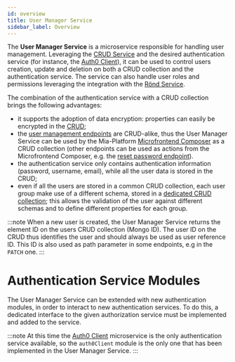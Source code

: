 ```yaml
---
id: overview
title: User Manager Service
sidebar_label: Overview
---
```


<!--
WARNING: this file was automatically generated by Mia-Platform Doc Aggregator.
DO NOT MODIFY IT BY HAND.
Instead, modify the source file and run the aggregator to regenerate this file.
-->

The **User Manager Service** is a microservice responsible for handling user management.
Leveraging the [CRUD Service][crud-service] and the desired authentication service
(for instance, the [Auth0 Client][auth0-client]),
it can be used to control users creation, update and deletion on both a CRUD collection and the authentication service.
The service can also handle user roles and permissions leveraging the integration with the [Rönd Service][rond].

The combination of the authentication service with a CRUD collection brings the following advantages:
- it supports the adoption of data encryption: properties can easily be encrypted in the [CRUD][crud-encryption];
- the [user management endpoints][user-management-endpoints] are CRUD-alike, thus the User Manager Service can be used by the Mia-Platform [Microfrontend Composer][microfrontend-composer]
  as a CRUD collection (other endpoints can be used as actions from the Microfrontend Composer, e.g. the [reset password endpoint][reset-password-endpoint]).
- the authentication service only contains authentication information (password, username, email), while all the user data is stored in the CRUD;
- even if all the users are stored in a common CRUD collection, each user group make use of a different schema, stored in a
  [dedicated CRUD collection][crud-user-manager-config];
  this allows the validation of the user against different schemas and to define different properties for each group.

:::note
When a new user is created, the User Manager Service returns the element ID on the users CRUD collection (Mongo ID).
The user ID on the CRUD thus identifies the user and should always be used as user reference ID.
This ID is also used as path parameter in some endpoints, e.g in the `PATCH` one.
:::

# Authentication Service Modules

The User Manager Service can be extended with new authentication modules, in order to interact to new authentication services.
To do this, a dedicated interface to the given authorization service must be implemented and added to the service.

:::note
At this time the [Auth0 Client][auth0-client] microservice is the only authentication service available,
so the `auth0Client` module is the only one that has been implemented in the User Manager Service.
:::


[auth0-client]: /runtime_suite/auth0-client/10_overview.md
[crud-service]: /runtime_suite/crud-service/10_overview_and_usage.md
[crud-encryption]: /runtime_suite/crud-service/30_encryption_configuration.md
[microfrontend-composer]: /microfrontend-composer/overview.md
[rond]: https://rond-authz.io/docs/getting-started

[reset-password-endpoint]: /runtime_suite/user-manager-service/30_usage.md#post-userschange-password
[user-management-endpoints]: /runtime_suite/user-manager-service/30_usage.md#user-management
[crud-user-manager-config]: /runtime_suite/user-manager-service/20_configuration.md#user-manager-configuration-crud-collection
